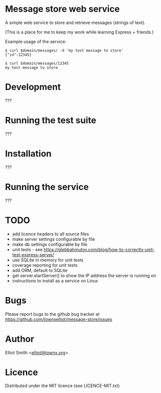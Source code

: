 # Message store web service

A simple web service to store and retrieve messages (strings of text).

(This is a place for me to keep my work while learning Express + friends.)

Example usage of the service:

    $ curl $domain/messages/ -d 'my test message to store'
    {"id":12345}

    $ curl $domain/messages/12345
    my test message to store

# Development

???

# Running the test suite

???

# Installation

???

# Running the service

???

# TODO

* add licence headers to all source files
* make server settings configurable by file
* make db settings configurable by file
* unit tests - see https://glebbahmutov.com/blog/how-to-correctly-unit-test-express-server/
* use SQLite in memory for unit tests
* coverage reporting for unit tests
* add ORM, default to SQLite
* get server.startServer() to show the IP address the server is running on
* instructions to install as a service on Linux

# Bugs

Please report bugs to the github bug tracker at
https://github.com/townxelliot/message-store/issues

# Author

Elliot Smith &lt;elliot@townx.org&gt;

# Licence

Distributed under the MIT licence (see LICENCE-MIT.txt)
